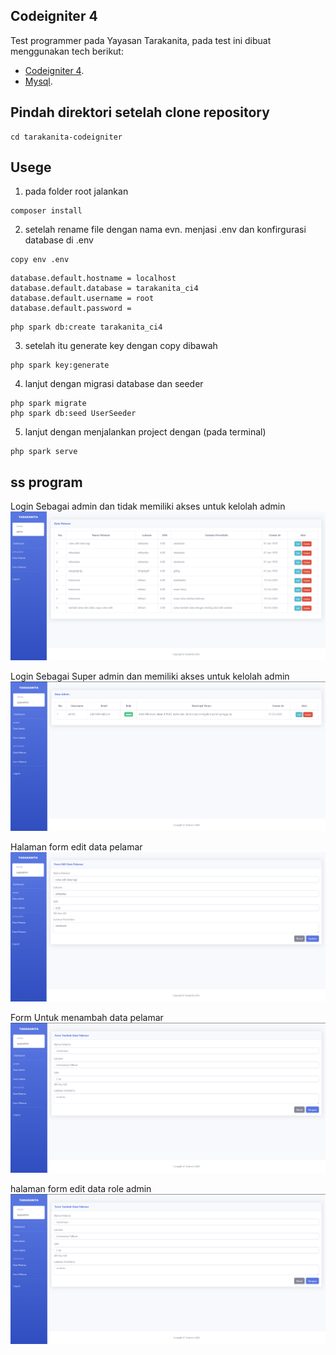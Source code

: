 ## Codeigniter 4

Test programmer pada Yayasan Tarakanita, pada test ini dibuat menggunakan tech berikut:

- [Codeigniter 4](https://www.codeigniter.com/).
- [Mysql](https://www.mysql.com/).

## Pindah direktori setelah clone repository

```
cd tarakanita-codeigniter

```

## Usege

1. pada folder root jalankan

```
composer install
```

2. setelah rename file dengan nama evn. menjasi .env dan konfirgurasi database di .env

```
copy env .env
```

```
database.default.hostname = localhost
database.default.database = tarakanita_ci4
database.default.username = root
database.default.password =
```

```
php spark db:create tarakanita_ci4
```

3. setelah itu generate key dengan copy dibawah

```
php spark key:generate
```

4. lanjut dengan migrasi database dan seeder

```
php spark migrate
php spark db:seed UserSeeder
```

5. lanjut dengan menjalankan project dengan (pada terminal)

```
php spark serve
```

## ss program

Login Sebagai admin dan tidak memiliki akses untuk kelolah admin
![ss](https://github.com/moanfs/test-tarakanita/blob/main/image/ci4/ci4_admin.png)

Login Sebagai Super admin dan memiliki akses untuk kelolah admin
![ss](https://github.com/moanfs/test-tarakanita/blob/main/image/ci4/ci4_superadmin.png)

Halaman form edit data pelamar
![ss](https://github.com/moanfs/test-tarakanita/blob/main/image/ci4/ci4_edit_pelamar.png)

Form Untuk menambah data pelamar
![ss](https://github.com/moanfs/test-tarakanita/blob/main/image/ci4/ci4_form_pelamat.png)

halaman form edit data role admin
![ss](https://github.com/moanfs/test-tarakanita/blob/main/image/ci4/ci4_form_pelamat.png)
